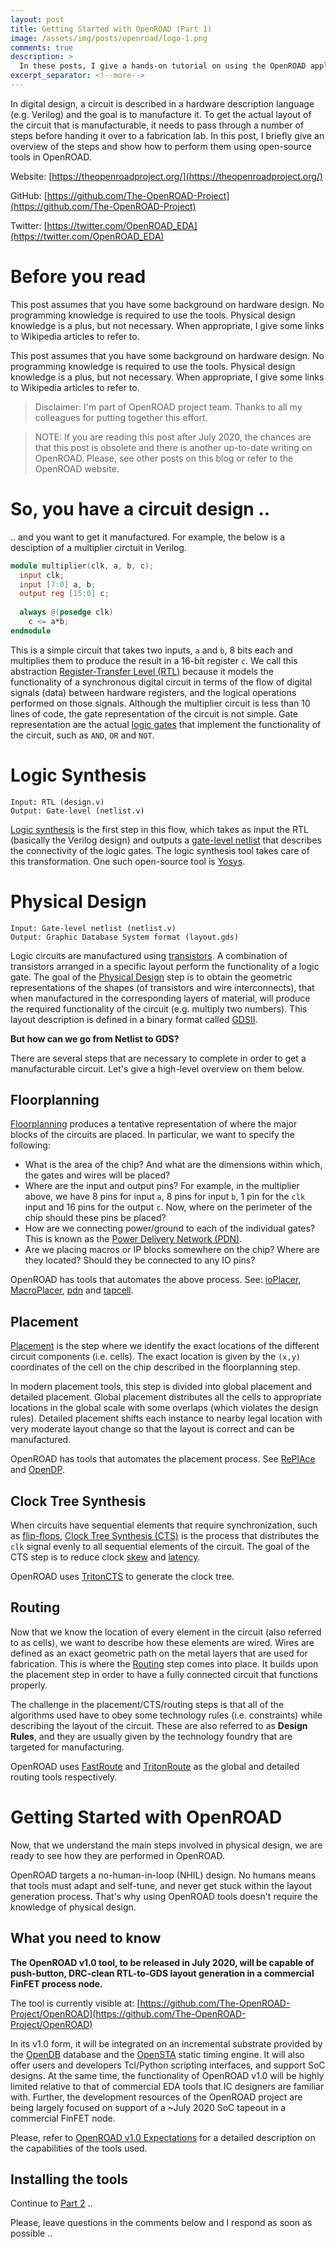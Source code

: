 ```yaml
---
layout: post
title: Getting Started with OpenROAD (Part 1)
image: /assets/img/posts/openroad/logo-1.png
comments: true
description: >
  In these posts, I give a hands-on tutorial on using the OpenROAD application.
excerpt_separator: <!--more-->
---
```


In digital design, a circuit is described in a hardware description language (e.g. Verilog) and the goal is to manufacture it.
To get the actual layout of the circuit that is manufacturable, it needs to pass through a number of steps before handing it over to a fabrication lab.
In this post, I briefly give an overview of the steps and show how to perform them using open-source tools in OpenROAD.

Website: [https://theopenroadproject.org/](https://theopenroadproject.org/)

GitHub: [https://github.com/The-OpenROAD-Project](https://github.com/The-OpenROAD-Project)

Twitter: [https://twitter.com/OpenROAD_EDA](https://twitter.com/OpenROAD_EDA)

<!--more-->

# Before you read
This post assumes that you have some background on hardware design. 
No programming knowledge is required to use the tools. 
Physical design knowledge is a plus, but not necessary.
When appropriate, I give some links to Wikipedia articles to refer to.

This post assumes that you have some background on hardware design. 
No programming knowledge is required to use the tools. 
Physical design knowledge is a plus, but not necessary.
When appropriate, I give some links to Wikipedia articles to refer to.

 > Disclaimer: I'm part of OpenROAD project team. Thanks to all my colleagues for putting together this effort.

 > NOTE: If you are reading this post after July 2020, the chances are that this post is obsolete and there is another up-to-date writing on OpenROAD. Please, see other posts on this blog or refer to the OpenROAD website.

# So, you have a circuit design ..
.. and you want to get it manufactured. For example, the below is a desciption of a multiplier circtuit in Verilog.

~~~verilog
module multiplier(clk, a, b, c); 
  input clk;
  input [7:0] a, b; 
  output reg [15:0] c;
  
  always @(posedge clk) 
    c <= a*b;
endmodule
~~~

This is a simple circuit that takes two inputs, `a` and `b`, 8 bits each and multiplies them to produce the result in a 16-bit register `c`.
We call this abstraction [Register-Transfer Level (RTL)](https://en.wikipedia.org/wiki/Register-transfer_level) because it models the functionality of a synchronous digital circuit in terms of the flow of digital signals (data) between hardware registers, and the logical operations performed on those signals. Although the multiplier circuit is less than 10 lines of code, the gate representation of the circuit is not simple. Gate representation are the actual [logic gates](https://en.wikipedia.org/wiki/Logic_gate) that implement the functionality of the circuit, such as `AND`, `OR` and `NOT`.

# Logic Synthesis
```
Input: RTL (design.v)
Output: Gate-level (netlist.v)
```

[Logic synthesis](https://en.wikipedia.org/wiki/Logic_synthesis) is the first step in this flow, which takes as input the RTL (basically the Verilog design) and outputs a [gate-level netlist](https://en.wikipedia.org/wiki/Netlist) that describes the connectivity of the logic gates. 
The logic synthesis tool takes care of this transformation. One such open-source tool is [Yosys](https://github.com/YosysHQ/yosys).

# Physical Design
```
Input: Gate-level netlist (netlist.v)
Output: Graphic Database System format (layout.gds)
```

Logic circuits are manufactured using [transistors](https://en.wikipedia.org/wiki/Transistor). A combination of transistors arranged in a specific layout perform the functionality of a logic gate. The goal of the [Physical Design](https://en.wikipedia.org/wiki/Physical_design_(electronics)) step is to obtain the geometric representations of the shapes (of transistors and wire interconnects), that when manufactured in the corresponding layers of material, will produce the required functionality of the circuit (e.g. multiply two numbers). This layout description is defined in a binary format called [GDSII](https://en.wikipedia.org/wiki/GDSII).

**But how can we go from Netlist to GDS?**

There are several steps that are necessary to complete in order to get a manufacturable circuit. Let's give a high-level overview on them below.

## Floorplanning

[Floorplanning](https://en.wikipedia.org/wiki/Floorplan_(microelectronics)) produces a tentative representation of where the major blocks of the circuits are placed. In particular, we want to specify the following:

* What is the area of the chip? And what are the dimensions within which, the gates and wires will be placed?
* Where are the input and output pins? For example, in the multiplier above, we have 8 pins for input `a`, 8 pins for input `b`, 1 pin for the `clk` input and 16 pins for the output `c`. Now, where on the perimeter of the chip should these pins be placed?
* How are we connecting power/ground to each of the individual gates? This is known as the [Power Delivery Network (PDN)](https://en.wikipedia.org/wiki/Power_network_design_(IC)).
* Are we placing macros or IP blocks somewhere on the chip? Where are they located? Should they be connected to any IO pins?

OpenROAD has tools that automates the above process. See: [ioPlacer](https://github.com/The-OpenROAD-Project/ioPlacer), [MacroPlacer](https://github.com/The-OpenROAD-Project/TritonMacroPlace), [pdn](https://github.com/The-OpenROAD-Project/pdn) and [tapcell](https://github.com/The-OpenROAD-Project/tapcell).

## Placement
[Placement](https://en.wikipedia.org/wiki/Placement_(electronic_design_automation)) is the step where we identify the exact locations of the different circuit components (i.e. cells). The exact location is given by the `(x,y)` coordinates of the cell on the chip described in the floorplanning step.

In modern placement tools, this step is divided into global placement and detailed placement. Global placement distributes all the cells to appropriate locations in the global scale with some overlaps (which violates the design rules). Detailed placement shifts each instance to nearby legal location with very moderate layout change so that the layout is correct and can be manufactured.

OpenROAD has tools that automates the placement process. See [RePlAce](https://github.com/The-OpenROAD-Project/RePlAce) and [OpenDP](https://github.com/The-OpenROAD-Project/OpenDP).

## Clock Tree Synthesis
When circuits have sequential elements that require synchronization, such as [flip-flops](https://en.wikipedia.org/wiki/Flip-flop_(electronics)), [Clock Tree Synthesis (CTS)](https://vlsibasic.blogspot.com/2014/01/clock-tree-synthesis.html?m=1) is the process that distributes the `clk` signal evenly to all sequential elements of the circuit. The goal of the CTS step is to reduce clock [skew](https://en.wikipedia.org/wiki/Clock_skew) and [latency](https://en.wikipedia.org/wiki/Clock_synchronization).

OpenROAD uses [TritonCTS](https://github.com/The-OpenROAD-Project/TritonCTS) to generate the clock tree.

## Routing
Now that we know the location of every element in the circuit (also referred to as cells), we want to describe how these elements are wired. Wires are defined as an exact geometric path on the metal layers that are used for fabrication. This is where the [Routing](https://en.wikipedia.org/wiki/Routing_(electronic_design_automation)) step comes into place. It builds upon the placement step in order to have a fully connected circuit that functions properly. 

The challenge in the placement/CTS/routing steps is that all of the algorithms used have to obey some technology rules (i.e. constraints) while describing the layout of the circuit. These are also referred to as **Design Rules**, and they are usually given by the technology foundry that are targeted for manufacturing.

OpenROAD uses [FastRoute](https://github.com/The-OpenROAD-Project/FastRoute) and [TritonRoute](https://github.com/The-OpenROAD-Project/TritonRoute) as the global and detailed routing tools respectively.

# Getting Started with OpenROAD

Now, that we understand the main steps involved in physical design, we are ready to see how they are performed in OpenROAD.

OpenROAD targets a no-human-in-loop (NHIL) design. 
No humans means that tools must adapt and self-tune, and never get stuck within the layout generation process. 
That's why using OpenROAD tools doesn't require the knowledge of physical design.

## What you need to know

**The OpenROAD v1.0 tool, to be released in July 2020, will be capable of push-button, DRC-clean RTL-to-GDS layout generation in a commercial FinFET process node.**

The tool is currently visible at: [https://github.com/The-OpenROAD-Project/OpenROAD](https://github.com/The-OpenROAD-Project/OpenROAD)

In its v1.0 form, it will be integrated on an incremental substrate provided by the [OpenDB](https://github.com/The-OpenROAD-Project/OpenDB) database and the [OpenSTA](https://github.com/The-OpenROAD-Project/OpenSTA) static timing engine.
It will also offer users and developers Tcl/Python scripting interfaces, and support SoC designs.
At the same time, the functionality of OpenROAD v1.0 will be highly limited relative to that of commercial EDA tools that IC designers are familiar with. 
Further, the development resources of the OpenROAD project are being largely focused on support of a ~July 2020 SoC tapeout in a commercial FinFET node.

Please, refer to [OpenROAD v1.0 Expectations](https://vlsicad.ucsd.edu/NEWS19/OpenROAD%20RTL-to-GDS%20v1.0%20Expectations.pdf) for a detailed description on the capabilities of the tools used.

## Installing the tools

Continue to [Part 2](/tech/EDA/2019-12-06-getting-started-with-openroad-2/) ..


Please, leave questions in the comments below and I respond as soon as possible ..